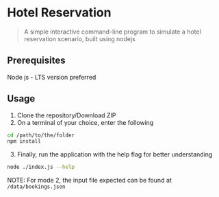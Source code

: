 <a name="hotel-reservation"></a>
# Hotel Reservation

> A simple interactive command-line program to simulate a hotel reservation scenario, built using nodejs

<a name="Prerequisites"></a>
## Prerequisites

Node js - LTS version preferred


<a name="usage"></a>
## Usage

1. Clone the repository/Download ZIP
2. On a terminal of your choice, enter the following
```bash
cd /path/to/the/folder
npm install
```
3. Finally, run the application with the help flag for better understanding
```bash
node ./index.js --help
```

NOTE: For mode 2, the input file expected can be found at ```/data/bookings.json```
